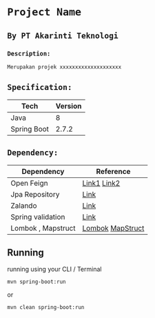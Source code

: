 # `Project Name`
## `By PT Akarinti Teknologi`

### `Description:`
``
Merupakan projek xxxxxxxxxxxxxxxxxxxx
``

## `Specification:`

Tech | Version
---|--- 
Java | 8
Spring Boot | 2.7.2


## `Dependency:`

Dependency | Reference
--- | ---
Open Feign | [Link1](https://cloud.spring.io/spring-cloud-openfeign) [Link2](https://www.baeldung.com/spring-cloud-openfeign)
Jpa Repository | [Link](https://docs.spring.io/spring-data/jpa/docs/current/reference/html/#jpa.repositories)
Zalando | [Link](https://github.com/zalando/logbook)
Spring validation|[Link](https://www.baeldung.com/spring-boot-bean-validation)
Lombok , Mapstruct | [Lombok](https://projectlombok.org/) [MapStruct](https://stackabuse.com/guide-to-mapstruct-in-java-advanced-mapping-library/)


## Running

running using your CLI / Terminal


``
mvn spring-boot:run
``

or

``
mvn clean spring-boot:run
``